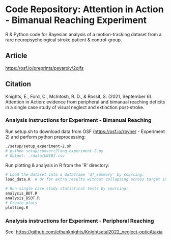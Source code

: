 # Code Repository: Attention in Action - Bimanual Reaching Experiment
R & Python code for Bayesian analysis of a motion-tracking dataset from a rare neuropsychological stroke patient & control-group.

## Article
https://osf.io/preprints/psyarxiv/2qjfs

## Citation
Knights, E., Ford, C., McIntosh, R. D., & Rossit, S. (2021, September 6). Attention in Action: evidence from peripheral and bimanual reaching deficits in a single case study of visual neglect and extinction post-stroke.

### Analysis instructions for Experiment - Bimanual Reaching
Run setup.sh to download data from OSF (https://osf.io/rbyne/ - Experiment 2) and perform python preprocessing:
```sh
./setup/setup_experiment-2.sh
# python setup/convert2long_experiment-2.py
# Output: ./data/UNIBI.csv
```

Run plotting & analysis in R from the 'R' directory:
```r
# Load the dataset into a dataframe 'df_summary' by sourcing:
load_data.R  # Or for extra results without collapsing across target instead run: extra_load_data_nonCollapsed.R

# Run single case study statistical tests by sourcing:
analysis_BDT.R
analysis_BSDT.R
# Create plots
plotting.R
```

### Analysis instructions for Experiment - Peripheral Reaching
See: https://github.com/ethanknights/Knightsetal2022_neglect-opticAtaxia
